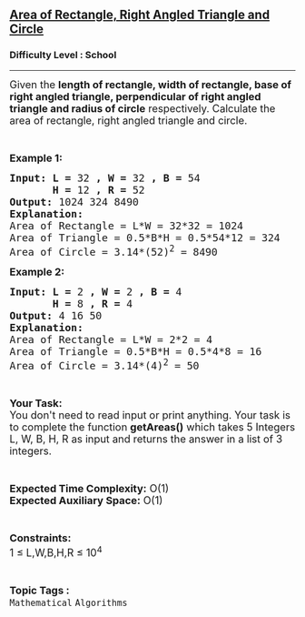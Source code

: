<h2><a href="https://www.geeksforgeeks.org/problems/area-of-rectange-right-angled-triangle-and-circle2600/1?page=2&category=Mathematical&difficulty=School&sortBy=submissions">Area of Rectangle, Right Angled Triangle and Circle</a></h2><h3>Difficulty Level : School</h3><hr><div class="problems_problem_content__Xm_eO"><p><span style="font-size: 18px;">Given the <strong>length of rectangle, width of rectangle, base of right angled triangle, perpendicular of right angled triangle and radius of circle</strong> respectively. Calculate the area of rectangle, right angled triangle and circle.</span></p>
<p>&nbsp;</p>
<p><span style="font-size: 18px;"><strong>Example 1:</strong></span></p>
<pre><span style="font-size: 18px;"><strong>Input: L = </strong>32<strong> , W = </strong>32<strong> , B = </strong>54<strong> 
       H = </strong>12<strong> , R = </strong>52
<strong>Output: </strong>1024 324 8490 
<strong>Explanation:</strong>
Area of Rectangle = L*W = 32*32 = 1024
Area of Triangle = 0.5*B*H = 0.5*54*12 = 324
Area of Circle = 3.14*(52)<sup>2</sup> = 8490</span></pre>
<p><span style="font-size: 18px;"><strong>Example 2:</strong></span></p>
<pre><span style="font-size: 18px;"><strong>Input: L = </strong>2<strong> , W = </strong>2<strong> , B = </strong>4<strong> 
       H = </strong>8<strong> , R = </strong>4
<strong>Output: </strong>4 16 50
<strong>Explanation:</strong>
Area of Rectangle = L*W = 2*2 = 4
Area of Triangle = 0.5*B*H = 0.5*4*8 = 16
Area of Circle = 3.14*(4)<sup>2</sup> = 50</span></pre>
<p>&nbsp;</p>
<p><span style="font-size: 18px;"><strong>Your Task:</strong><br>You don't need to read input or print anything. Your task is to complete the function <strong>getAreas()</strong> which takes 5 Integers L, W, B, H, R as input and returns the answer in a list of 3 integers.</span></p>
<p>&nbsp;</p>
<p><span style="font-size: 18px;"><strong>Expected Time Complexity:</strong> O(1)<br><strong>Expected Auxiliary Space:</strong> O(1)</span></p>
<p>&nbsp;</p>
<p><span style="font-size: 18px;"><strong>Constraints:</strong></span><br><span style="font-size: 18px;">1 ≤ L,W,B,H,R ≤ 10<sup>4</sup></span></p></div><br><p><span style=font-size:18px><strong>Topic Tags : </strong><br><code>Mathematical</code>&nbsp;<code>Algorithms</code>&nbsp;